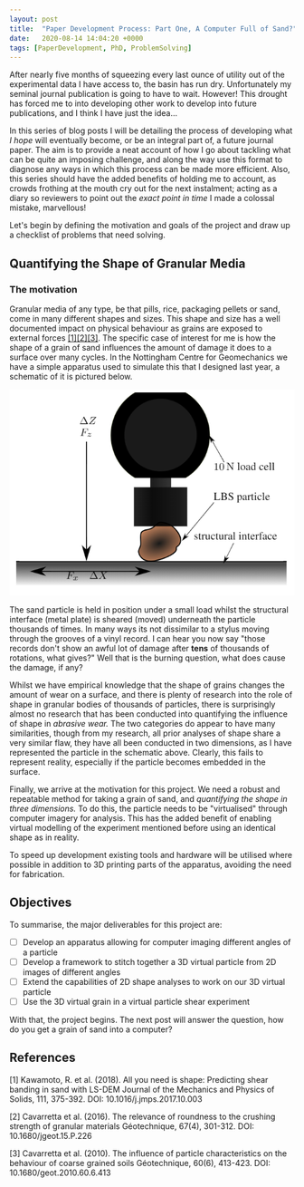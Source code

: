 ```yaml
---
layout: post
title:  "Paper Development Process: Part One, A Computer Full of Sand?"
date:   2020-08-14 14:04:20 +0000
tags: [PaperDevelopment, PhD, ProblemSolving]
---
```


After nearly five months of squeezing every last ounce of utility out of the experimental data I have access to, the basin has run dry. Unfortunately my seminal journal publication is going to have to wait. However! This drought has forced me to into developing other work to develop into future publications, and I think I have just the idea...

In this series of blog posts I will be detailing the process of developing what _I hope_ will eventually become, or be an integral part of, a future journal paper.
The aim is to provide a neat account of how I go about tackling what can be quite an imposing challenge, and along the way use this format to diagnose any ways in which this process can be made more efficient. 
Also, this series should have the added benefits of holding me to account, as crowds frothing at the mouth cry out for the next instalment; acting as a diary so reviewers to point out the *exact point in time* I made a colossal mistake, marvellous!

Let's begin by defining the motivation and goals of the project and draw up a checklist of problems that need solving.

## Quantifying the Shape of Granular Media

### The motivation

Granular media of any type, be that pills, rice, packaging pellets or sand, come in many different shapes and sizes.
This shape and size has a well documented impact on physical behaviour as grains are exposed to external forces [[1]](#1)[[2]](#2)[[3]](#3).
The specific case of interest for me is how the shape of a grain of sand influences the amount of damage it does to a surface over many cycles. 
In the Nottingham Centre for Geomechanics we have a simple apparatus used to simulate this that I designed last year, a schematic of it is pictured below.


![Schematic of the single particle shear apparatus](\images\DevProcessPart1\SingleParticleSchematic.png )

The sand particle is held in position under a small load whilst the structural interface (metal plate) is sheared (moved) underneath the particle thousands of times. In many ways its not dissimilar to a stylus moving through the grooves of a vinyl record. 
I can hear you now say "those records don't show an awful lot of damage after **tens** of thousands of rotations, what gives?" Well that is the burning question, what does cause the damage, if any?

Whilst we have empirical knowledge that the shape of grains changes the amount of wear on a surface, and there is plenty of research into the role of shape in granular bodies of thousands of particles, there is surprisingly almost no research that has been conducted into quantifying the influence of shape in *abrasive wear.*
The two categories do appear to have many similarities, though from my research, all prior analyses of shape share a very similar flaw, they have all been conducted in two dimensions, as I have represented the particle in the schematic above. 
Clearly, this fails to represent reality, especially if the particle becomes embedded in the surface. 

Finally, we arrive at the motivation for this project.
We need a robust and repeatable method for taking a grain of sand, and *quantifying the shape in three dimensions.*
To do this, the particle needs to be "virtualised" through computer imagery for analysis.
This has the added benefit of enabling virtual modelling of the experiment mentioned before using an identical shape as in reality.

To speed up development existing tools and hardware will be utilised where possible in addition to 3D printing parts of the apparatus, avoiding the need for fabrication. 

## Objectives

To summarise, the major deliverables for this project are:

- [ ] Develop an apparatus allowing for computer imaging different angles of a particle
- [ ] Develop a framework to stitch together a 3D virtual particle from 2D images of different angles
- [ ] Extend the capabilities of 2D shape analyses to work on our 3D virtual particle
- [ ] Use the 3D virtual grain in a virtual particle shear experiment

With that, the project begins. The next post will answer the question, how do you get a grain of sand into a computer?

## References

<a id="1">[1]</a> 
Kawamoto, R. et al. (2018). 
All you need is shape: Predicting shear banding in sand with LS-DEM 
Journal of the Mechanics and Physics of Solids, 111, 375-392.
DOI: 10.1016/j.jmps.2017.10.003

<a id="2">[2]</a> 
Cavarretta et al. (2016). 
The relevance of roundness to the crushing strength of granular materials
Géotechnique, 67(4), 301-312.
DOI: 10.1680/jgeot.15.P.226

<a id="2">[3]</a> 
Cavarretta et al. (2010). 
The influence of particle characteristics on the behaviour of coarse grained soils
Géotechnique, 60(6), 413-423.
DOI: 10.1680/geot.2010.60.6.413